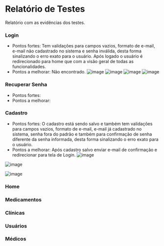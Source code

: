 # Relatório de Testes

Relatório com as evidências dos testes.

### Login
- Pontos fortes: Tem validações para campos vazios, formato de e-mail, e-mail não cadastrado no sistema e senha inválida, desta forma sinalizando o erro exato para o usuário. Após logado o usuário é redirecionado para home que com a visão geral de todas as funcionalidades.
- Pontos a melhorar: Não encontrado.
![image](https://github.com/ICEI-PUC-Minas-PMV-ADS/pmv-ads-2023-2-e2-proj-int-t1-time5-medorganizer/assets/99828297/15ccfaed-8a74-4447-9f93-ec1685154e6f)
![image](https://github.com/ICEI-PUC-Minas-PMV-ADS/pmv-ads-2023-2-e2-proj-int-t1-time5-medorganizer/assets/99828297/e98bcdff-3535-4078-9494-29f06099ef8f)
![image](https://github.com/ICEI-PUC-Minas-PMV-ADS/pmv-ads-2023-2-e2-proj-int-t1-time5-medorganizer/assets/99828297/d2cc6813-1590-4d60-87df-1440804dd11e)
![image](https://github.com/ICEI-PUC-Minas-PMV-ADS/pmv-ads-2023-2-e2-proj-int-t1-time5-medorganizer/assets/99828297/d4d7648a-10a0-43b6-8835-e246aca2dc8a)

### Recuperar Senha
- Pontos fortes: 
- Pontos a melhorar: 

### Cadastro
- Pontos fortes: O cadastro está sendo salvo e também tem validações para campos vazios, formato de e-mail, e-mail já cadastrado no sistema, senha fora do padrão e também para confirmação de senha diferente da senha informada, desta forma sinalizando o erro exato para o usuário.
- Pontos a melhorar: Após cadastro salvo enviar e-mail de confirmação e redirecionar para tela de Login.
![image](https://github.com/ICEI-PUC-Minas-PMV-ADS/pmv-ads-2023-2-e2-proj-int-t1-time5-medorganizer/assets/99828297/9a45ebce-2774-463a-8e5a-83ce7a1a5158)

![image](https://github.com/ICEI-PUC-Minas-PMV-ADS/pmv-ads-2023-2-e2-proj-int-t1-time5-medorganizer/assets/99828297/17f3064b-c964-4dee-b853-f493bcf9e7e3)

![image](https://github.com/ICEI-PUC-Minas-PMV-ADS/pmv-ads-2023-2-e2-proj-int-t1-time5-medorganizer/assets/99828297/48de4601-448d-4a3a-8fcc-831b2792d7ad)


### Home


### Medicamentos

### Clínicas


### Usuários


### Médicos

